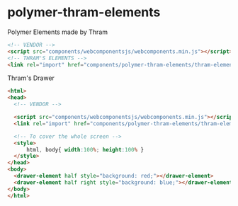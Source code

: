 polymer-thram-elements
======================

Polymer Elements made by Thram

```html
<!-- VENDOR -->
<script src="components/webcomponentsjs/webcomponents.min.js"></script>
<!-- THRAM'S ELEMENTS -->
<link rel="import" href="components/polymer-thram-elements/thram-elements.html">
```

Thram's Drawer

```html
<html>
<head>
  <!-- VENDOR -->

  <script src="components/webcomponentsjs/webcomponents.min.js"></script>
  <link rel="import" href="components/polymer-thram-elements/thram-elements.html">

  <!-- To cover the whole screen -->
  <style>
      html, body{ width:100%; height:100% }
  </style>
</head>
<body>
  <drawer-element half style="background: red;"></drawer-element>
  <drawer-element half right style="background: blue;"></drawer-element>
</body>
</html>
```